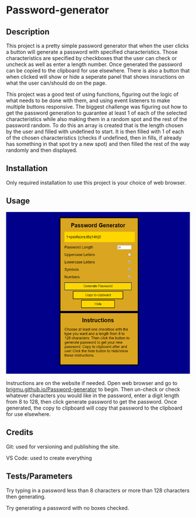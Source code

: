 # Password-generator

## Description

This project is a pretty simple password generator that when the user clicks a button will generate a password with specified characteristics.  Those characteristics are specified by checkboxes that the user can check or uncheck as well as enter a length number.  Once generated the password can be copied to the clipboard for use elsewhere. There is also a button that when clicked will show or hide a seperate panel that shows insructions on what the user can/should do on the page.

This project was a good test of using functions, figuring out the logic of what needs to be done with them, and using event listeners to make multiple buttons responsive.  The biggest challenge was figuring out how to get the password generation to guarantee at least 1 of each of the selected characteristics while also making them in a random spot and the rest of the password random.  To do this an array is created that is the length chosen by the user and filled with undefined to start.  It is then filled with 1 of each of the chosen characteristics (checks if undefined, then in fills, if already has something in that spot try a new spot) and then filled the rest of the way randomly and then displayed.

## Installation

Only required installation to use this project is your choice of web browser.

## Usage

![SitePhoto](/Images/pwgen-screenshot.png)

Instructions are on the website if needed.  Open web browser and go to [brigmu.github.io/Password-generator](brigmu.github.io/Password-generator) to begin.  Then un-check or check whatever characters you would like in the password, enter a digit length from 8 to 128, then click generate password to get the password.  Once generated, the copy to clipboard will copy that password to the clipboard for use elsewhere.

## Credits

Git: used for versioning and publishing the site.

VS Code: used to create everything

## Tests/Parameters

Try typing in a password less than 8 characters or more than 128 characters then generating.

Try generating a password with no boxes checked.
